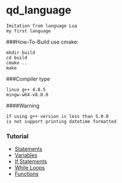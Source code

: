 # qd_language
    Imitation from language Lua 
    my first language

###How-To-Build
use cmake:
```
mkdir build
cd build
cmake ..
make
```
###Compiler type
```
linux g++ 4.8.5
mingw-w64-v8.0.0
```
####Warning
```
if using g++ version is less than 5.0.0 
is not support printing datetime formatted
```

### Tutorial
- [Statements](tutorials/statement.md)
- [Variables]()
- [If Statements]()
- [While Loops]()
- [Functions]()

